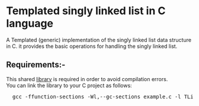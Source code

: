 # Templated singly linked list in C language 
A Templated (generic) implementation of the singly linked list data structure in C.  it provides the basic operations for handling the singly linked list.

<h2> Requirements:- </h2>
This shared <a href="https://github.com/user-attachments/files/19812331/libTList.zip">library</a> is required in order to avoid compilation errors.<br>
You can link the library to your C project as follows:<br>
<pre>  gcc -ffunction-sections -Wl,--gc-sections example.c -l TList  </pre> 
